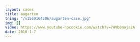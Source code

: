 ```yaml
---
layout: cases
title: augarten
tnimg: "/v1560164506/augarten-case.jpg"
img: []
video: https://www.youtube-nocookie.com/watch?v=7HVb0moja2A
date: 2010-1-7
---
```

